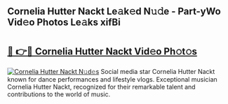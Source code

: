 ## Cornelia Hutter Nackt Le𝚊k𝚎d N𝚞𝚍e - Part-yWo Vid𝚎o Photos Le𝚊ks xifBi

# <h2><a href="http://fbasy9z.evod.top/?m=Cornelia+Hutter+Nackt">🔗 👉🔴 Cornelia Hutter Nackt Vid𝚎o Ph𝚘t𝚘s</a></h2>

[![Cornelia Hutter Nackt N𝚞d𝚎s](https://i.imgur.com/8V9OHl7.gif)](http://fbasy9z.evod.top/?m=Cornelia+Hutter+Nackt)
Social media star Cornelia Hutter Nackt known for dance performances and lifestyle vlogs. Exceptional musician Cornelia Hutter Nackt, recognized for their remarkable talent and contributions to the world of music. 
